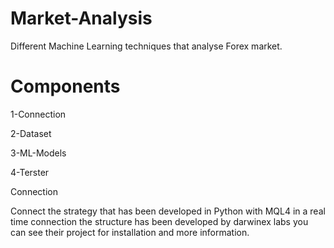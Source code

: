 # Market-Analysis
Different Machine Learning techniques that analyse Forex market.

# Components

1-Connection

2-Dataset

3-ML-Models

4-Terster


Connection

Connect the strategy that has been developed in Python with MQL4 in a real time connection the structure has been developed by darwinex labs you can see their project for installation and more information.
